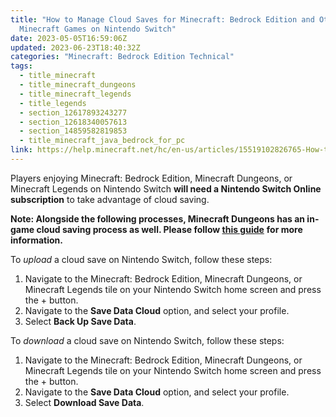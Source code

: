 ```yaml
---
title: "How to Manage Cloud Saves for Minecraft: Bedrock Edition and Other
  Minecraft Games on Nintendo Switch"
date: 2023-05-05T16:59:06Z
updated: 2023-06-23T18:40:32Z
categories: "Minecraft: Bedrock Edition Technical"
tags:
  - title_minecraft
  - title_minecraft_dungeons
  - title_minecraft_legends
  - title_legends
  - section_12617893243277
  - section_12618340057613
  - section_14859582819853
  - title_minecraft_java_bedrock_for_pc
link: https://help.minecraft.net/hc/en-us/articles/15519102826765-How-to-Manage-Cloud-Saves-for-Minecraft-Bedrock-Edition-and-Other-Minecraft-Games-on-Nintendo-Switch
---
```


Players enjoying Minecraft: Bedrock Edition, Minecraft Dungeons, or Minecraft Legends on Nintendo Switch **will need a Nintendo Switch Online subscription** to take advantage of cloud saving.

**Note: Alongside the following processes, Minecraft Dungeons has an in-game cloud saving process as well. Please follow [this guide](https://help.minecraft.net/hc/en-us/articles/360043504492)** **for more information.**

To *upload* a cloud save on Nintendo Switch, follow these steps: 

1.  Navigate to the Minecraft: Bedrock Edition, Minecraft Dungeons, or Minecraft Legends tile on your Nintendo Switch home screen and press the + button.
2.  Navigate to the **Save Data Cloud** option, and select your profile.
3.  Select **Back Up Save Data**.

To *download* a cloud save on Nintendo Switch, follow these steps:

1.  Navigate to the Minecraft: Bedrock Edition, Minecraft Dungeons, or Minecraft Legends tile on your Nintendo Switch home screen and press the + button.
2.  Navigate to the **Save Data Cloud** option, and select your profile.
3.  Select **Download Save Data**.
